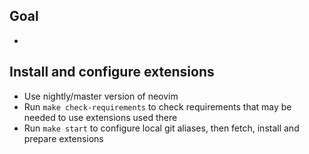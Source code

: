 ## Goal
-

## Install and configure extensions
- Use nightly/master version of neovim
- Run `make check-requirements` to check requirements that may be needed to use extensions used there
- Run `make start` to configure local git aliases, then fetch, install and prepare extensions
